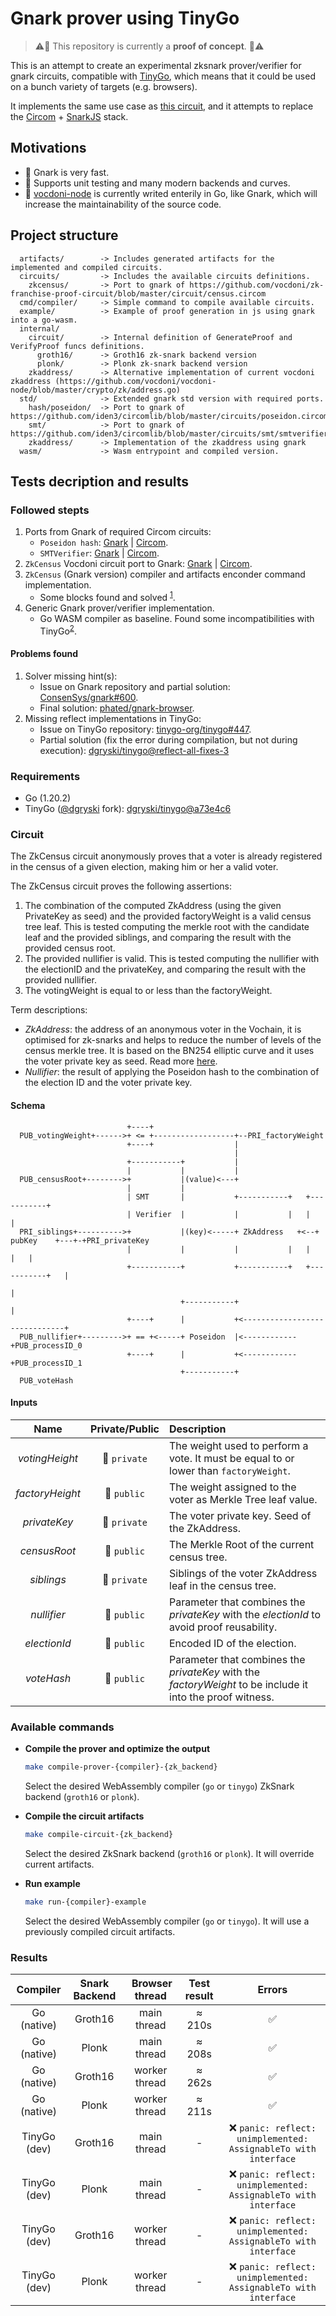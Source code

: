 # Gnark prover using TinyGo

> ⚠️🚧 This repository is currently a **proof of concept**. 🚧⚠️

This is an attempt to create an experimental zksnark prover/verifier for gnark circuits, compatible with [TinyGo](https://github.com/tinygo-org/tinygo), which means that it could be used on a bunch variety of targets (e.g. browsers).

It implements the same use case as [this circuit](https://github.com/vocdoni/zk-franchise-proof-circuit), and it attempts to replace the [Circom](https://github.com/iden3/circom) + [SnarkJS](https://github.com/iden3/snarkjs) stack.

## Motivations
 - 🚀 Gnark is very fast.
 - 💉 Supports unit testing and many modern backends and curves.
 - 🔗 [vocdoni-node](https://github.com/vocdoni/vocdoni-node) is currently writed enterily in Go, like Gnark, which will increase the maintainability of the source code.

## Project structure
```
  artifacts/        -> Includes generated artifacts for the implemented and compiled circuits.
  circuits/         -> Includes the available circuits definitions.
    zkcensus/       -> Port to gnark of https://github.com/vocdoni/zk-franchise-proof-circuit/blob/master/circuit/census.circom 
  cmd/compiler/     -> Simple command to compile available circuits.
  example/          -> Example of proof generation in js using gnark into a go-wasm.
  internal/
    circuit/        -> Internal definition of GenerateProof and VerifyProof funcs definitions.
      groth16/      -> Groth16 zk-snark backend version
      plonk/        -> Plonk zk-snark backend version
    zkaddress/      -> Alternative implementation of current vocdoni zkaddress (https://github.com/vocdoni/vocdoni-node/blob/master/crypto/zk/address.go)
  std/              -> Extended gnark std version with required ports.
    hash/poseidon/  -> Port to gnark of https://github.com/iden3/circomlib/blob/master/circuits/poseidon.circom
    smt/            -> Port to gnark of https://github.com/iden3/circomlib/blob/master/circuits/smt/smtverifier.circom
    zkaddress/      -> Implementation of the zkaddress using gnark
  wasm/             -> Wasm entrypoint and compiled version.
```

## Tests decription and results

### Followed stepts

1. Ports from Gnark of required Circom circuits:
    - `Poseidon hash`: [Gnark](./std/hash/poseidon/poseidon.go) | [Circom](https://github.com/iden3/circomlib/blob/db0202410771a3e3fc07c64c5226b64f954b8b5a/circuits/poseidon.circom).
    - `SMTVerifier`: [Gnark](./std/smt/verifier.go) | [Circom](https://github.com/iden3/circomlib/blob/a8cdb6cd1ad652cca1a409da053ec98f19de6c9d/circuits/smt/smtverifier.circom).
2. `ZkCensus` Vocdoni circuit port to Gnark: [Gnark](./circuits/zkcensus/zkcensus.go) | [Circom](https://github.com/vocdoni/zk-franchise-proof-circuit/blob/c2ead7f8502cf0dd7495140aec32599fd0a53199/circuit/census.circom).
4. `ZkCensus` (Gnark version) compiler and artifacts enconder command implementation.
    - Some blocks found and solved <sup>[1](#problems-found)</sup>.
3. Generic Gnark prover/verifier implementation.
    - Go WASM compiler as baseline. Found some incompatibilities with TinyGo<sup>[2](#problems-found)</sup>. 

#### Problems found

1. Solver missing hint(s):
    - Issue on Gnark repository and partial solution: [ConsenSys/gnark#600](https://github.com/ConsenSys/gnark/issues/600).
    - Final solution: [phated/gnark-browser](https://github.com/phated/gnark-browser/blob/2446c65e89156f1a04163724a89e5dcb7e4c4886/README.md#solution-hint-registration).
2. Missing reflect implementations in TinyGo:
    - Issue on TinyGo repository: [tinygo-org/tinygo#447](https://github.com/tinygo-org/tinygo/issues/447#issuecomment-1455205919).
    - Partial solution (fix the error during compilation, but not during execution): [dgryski/tinygo@reflect-all-fixes-3](https://github.com/dgryski/tinygo/tree/dgryski/reflect-all-fixes-3)


### Requirements
* Go (1.20.2)
* TinyGo ([@dgryski](https://github.com/dgryski) fork): [dgryski/tinygo@a73e4c6](https://github.com/dgryski/tinygo/commit/a73e4c635331045f6d3cd49ddb0b9efd0019f94c)


### Circuit 
The ZkCensus circuit anonymously proves that a voter is already registered in the census of a given election, making him or her a valid voter.

The ZkCensus circuit proves the following assertions:
1. The combination of the computed ZkAddress (using the given PrivateKey as seed) and the provided factoryWeight is a valid census tree leaf. This is tested computing the merkle root  with the candidate leaf and the provided siblings, and comparing the result with the provided census root.
2. The provided nullifier is valid. This is tested computing the nullifier with the electionID and the privateKey, and comparing the result with the provided nullifier.
3. The votingWeight is equal to or less than the factoryWeight.

Term descriptions:
* *ZkAddress*: the address of an anonymous voter in the Vochain, it is optimised for zk-snarks and helps to reduce the number of levels of the census merkle tree. It is based on the BN254 elliptic curve and it uses the voter private key as seed. Read more [here](https://github.com/vocdoni/vocdoni-node/blob/ca09fde59cef93f6b1de90c0c918adbff814e87e/crypto/zk/address.go).
* *Nullifier*: the result of applying the Poseidon hash to the combination of the election ID and the voter private key.

#### Schema
```
                          +----+
  PUB_votingWeight+------>+ <= +------------------+--PRI_factoryWeight
                          +----+                  |
                                                  |
                          +-----------+           |
                          |           |           |
  PUB_censusRoot+-------->+           |(value)<---+
                          |           |
                          | SMT       |           +-----------+   +-----------+
                          | Verifier  |           |           |   |           |
  PRI_siblings+---------->+           |(key)<-----+ ZkAddress	+<--+	pubKey    +---+-+PRI_privateKey
                          |           |           |           |   |           |   |
                          +-----------+           +-----------+   +-----------+   |
                                                                                  |
                                      +-----------+                               |
                          +----+      |           +<------------------------------+
  PUB_nullifier+--------->+ == +<-----+ Poseidon  |<------------+PUB_processID_0
                          +----+      |           +<------------+PUB_processID_1
                                      +-----------+
  PUB_voteHash
```

#### Inputs
| Name | Private/Public | Description |
|:---:|:---:|:---|
| *votingHeight* | 🔐 `private` | The weight used to perform a vote. It must be equal to or lower than `factoryWeight`. |
| *factoryHeight* | 📢 `public` | The weight assigned to the voter as Merkle Tree leaf value. |
| *privateKey* | 🔐 `private` | The voter private key. Seed of the ZkAddress.  |
| *censusRoot* | 📢 `public` | The Merkle Root of the current census tree. |
| *siblings* | 🔐 `private` | Siblings of the voter ZkAddress leaf in the census tree. |
| *nullifier* | 📢 `public` | Parameter that combines the *privateKey* with the *electionId* to avoid proof reusability. |
| *electionId* | 📢 `public` | Encoded ID of the election. |
| *voteHash* | 📢 `public` | Parameter that combines the *privateKey* with the *factoryWeight* to be include it into the proof witness. |

### Available commands
* **Compile the prover and optimize the output**
  ```sh
  make compile-prover-{compiler}-{zk_backend}
  ```
  Select the desired WebAssembly compiler (`go` or `tinygo`) ZkSnark backend (`groth16` or `plonk`).

* **Compile the circuit artifacts**
  ```sh
  make compile-circuit-{zk_backend}
  ```
  Select the desired ZkSnark backend (`groth16` or `plonk`). It will override current artifacts.

* **Run example**
  ```sh
  make run-{compiler}-example
  ```
  Select the desired WebAssembly compiler (`go` or `tinygo`). It will use a previously compiled circuit artifacts.

### Results

| Compiler | Snark Backend | Browser thread | Test result | Errors |
|:---:|:---:|:---:|:---:|:---:|
| Go (native) | Groth16 | main thread | ≈ 210s | ✅ |
| Go (native) | Plonk | main thread | ≈ 208s | ✅ |
| Go (native) | Groth16 | worker thread | ≈ 262s | ✅ |
| Go (native) | Plonk | worker thread | ≈ 211s | ✅ |
| TinyGo (dev) | Groth16 | main thread | - | ❌ `panic: reflect: unimplemented: AssignableTo with interface` |
| TinyGo (dev) | Plonk | main thread | - | ❌ `panic: reflect: unimplemented: AssignableTo with interface` |
| TinyGo (dev) | Groth16 | worker thread | - | ❌ `panic: reflect: unimplemented: AssignableTo with interface` |
| TinyGo (dev) | Plonk | worker thread | - | ❌ `panic: reflect: unimplemented: AssignableTo with interface` |
